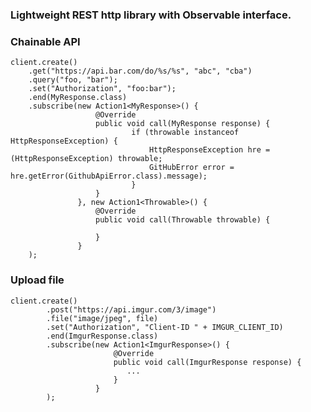 ### Lightweight REST http library with Observable interface.

### Chainable API

    client.create()
        .get("https://api.bar.com/do/%s/%s", "abc", "cba")
        .query("foo, "bar");
        .set("Authorization", "foo:bar");
        .end(MyResponse.class)
        .subscribe(new Action1<MyResponse>() {
                       @Override
                       public void call(MyResponse response) {
                               if (throwable instanceof HttpResponseException) {
                                   HttpResponseException hre = (HttpResponseException) throwable;
                                   GitHubError error = hre.getError(GithubApiError.class).message);
                               }
                       }
                   }, new Action1<Throwable>() {
                       @Override
                       public void call(Throwable throwable) {

                       }
                   }
        );

### Upload file


    client.create()
            .post("https://api.imgur.com/3/image")
            .file("image/jpeg", file)
            .set("Authorization", "Client-ID " + IMGUR_CLIENT_ID)
            .end(ImgurResponse.class)
            .subscribe(new Action1<ImgurResponse>() {
                           @Override
                           public void call(ImgurResponse response) {
                              ...
                           }
                       }
            );